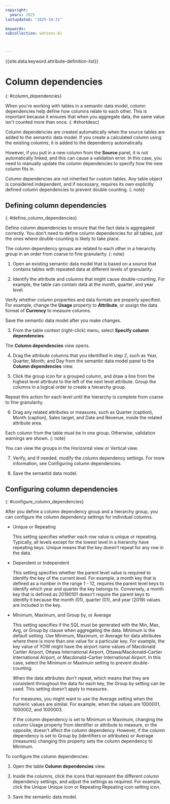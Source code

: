 ```yaml
---
copyright:
  years: 2025
lastupdated: "2025-10-31"

keywords:
subcollection: watsonx-bi



---
```


{{site.data.keyword.attribute-definition-list}}


# Column dependencies 
{: #column_dependencies}


When you're working with tables in a semantic data model, column dependencies help define how columns relate to each other. This is important because it ensures that when you aggregate data, the same value isn't counted more than once. {: #shortdesc}

Column dependencies are created automatically when the source tables are added to the semantic data model. If you create a calculated column using the existing columns, it is added to the dependency automatically.

However, if you pull in a new column from the **Source** panel, it is not automatically linked, and this can cause a validation error. In this case, you need to manually update the column dependencies to specify how the new column fits in.

Column dependencies are not inherited for custom tables. Any table object is considered independent, and if necessary, requires its own explicitly defined column dependencies to prevent double counting.
{: note}

## Defining column dependencies
{: #define_column_dependencies}

Define column dependencies to ensure that the fact data is aggregated correctly. You don't need to define column dependencies for all tables, just the ones where double-counting is likely to take place. 

The column dependency groups are related to each other in a hierarchy group in an order from coarse to fine granularity.
{: note}

1. Open an existing semantic data model that is based on a source that contains tables with repeated data at different levels of granularity.

2. Identify the attribute and columns that might cause double-counting. For example, the table can contain data at the month, quarter, and year level.

  Verify whether column properties and data formats are properly specified. For example, change the **Usage** property to **Attribute**, or assign the data format of **Currency** to measure columns. 
  
  Save the semantic data model after you make changes.

3. From the table context (right-click) menu, select **Specify column dependencies**.

  The **Column dependencies** view opens.

4. Drag the attribute columns that you identified in step 2, such as Year, Quarter, Month, and Day from the semantic data model panel to the **Column dependencies** view.

5. Click the group icon for a grouped column, and draw a line from the highest level attribute to the left of the next level attribute. Group the columns in a logical order to create a hierarchy group.

  Repeat this action for each level until the hierarchy is complete from coarse to fine granularity.

6. Drag any related attributes or measures, such as Quarter (caption), Month (caption), Sales target, and Date and Revenue, inside the related attribute area.

  Each column from the table must be in one group. Otherwise, validation warnings are shown.
  {: note}

  You can view the groups in the Horizontal view or Vertical view.

7. Verify, and if needed, modify the column dependency settings. For more information, see Configuring column dependencies.

8. Save the semantid data model.

## Configuring column dependencies
{: #configure_column_dependencies}

After you define a column dependency group and a hierarchy group, you can configure the column dependency settings for individual columns.

- Unique or Repeating 

  This setting specifies whether each row value is unique or repeating. Typically, all levels except for the lowest level in a hierarchy have repeating keys. Unique means that the key doesn’t repeat for any row in the data.

- Dependent or Independent 

  This setting specifies whether the parent level value is required to identify the key of the current level. For example, a month key that is defined as a number in the range 1 - 12, requires the parent level keys to identify which year and quarter the key belongs to. Conversely, a month key that is defined as 20190101 doesn’t require the parent keys to identify it because the month (01), quarter (01), and year (2019) values are included in the key.

- Minimum, Maximum, and Group by, or Average 

  This setting specifies if the SQL must be generated with the Min, Max, Avg, or Group by clause when aggregating the data. Minimum is the default setting. Use Minimum, Maximum, or Average for data attributes where there is more than one value for a particular key. For example, the key value of YOW might have the airport name values of Macdonald Cartier Airport, Ottawa International Airport, Ottawa/Macdonald–Cartier International Airport, or Macdonald–Cartier International Airport. In this case, select the Minimum or Maximum setting to prevent double-counting.

  When the data attributes don't repeat, which means that they are consistent throughout the data for each key, the Group by setting can be used. This setting doesn’t apply to measures.

  For measures, you might want to use the Average setting when the numeric values are similar. For example, when the values are 1000001, 1000002, and 1000003.

  If the column dependency is set to Minimum or Maximum, changing the column Usage property from identifier or attribute to measure, or the opposite, doesn't affect the column dependency. However, if the column dependency is set to Group by (identifiers or attributes) or Average (measures) changing this property sets the column dependency to Minimum.

To configure the column dependencies: 

1. Open the table **Column dependencies** view.

2. Inside the columns, click the icons that represent the different column dependency settings, and adjust the settings as required. For example, click the Unique Unique icon or Repeating Repeating icon setting icon.

3. Save the semantic data model. 
